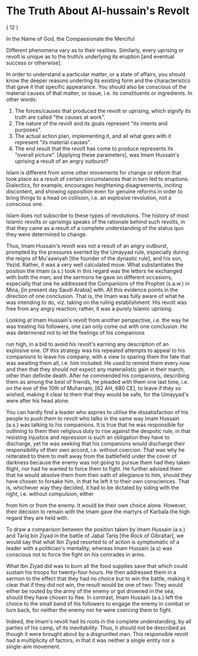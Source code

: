 The Truth About Al-hussain's Revolt
===================================

( 12 )

In the Name of God, the Compassionate the Merciful

Different phenomena vary as to their realities. Similarly, every
uprising or revolt is unique as to the truth/s underlying its eruption
[and eventual success or otherwise].

In order to understand a particular matter, or a state of affairs, you
should know the deeper reasons underling its existing form and the
characteristics that gave it that specific appearance. You should also
be conscious of the material causes of that matter, or issue, i.e. its
constituents or ingredients. In other words:

1. The forces/causes that produced the revolt or uprising, which
signify its truth are called "the causes at work".
2. The nature of the revolt and its goals represent "its intents and
purposes".
3. The actual action plan, implementing it, and all what goes with it
represent "its material causes".
4. The end result that the revolt has come to produce represents its
"overall picture".
[Applying these parameters], was Imam Hussain's uprising a result of an
angry outburst?

Islam is different from some other movements for change or reform that
took place as a result of certain circumstances that in turn led to
eruptions. Dialectics, for example, encourages heightening
disagreements, inciting discontent, and showing opposition even for
genuine reforms in order to bring things to a head on collision, i.e. an
explosive revolution, not a conscious one.

Islam does not subscribe to these types of revolutions. The history of
most Islamic revolts or uprisings speaks of the rationale behind such
revolts, in that they came as a result of a complete understanding of
the status quo they were determined to change.

Thus, Imam Hussain's revolt was not a result of an angry outburst,
prompted by the pressures exerted by the Umayyad rule, especially during
the reigns of Mu'aawiyah [the founder of the dynastic rule], and his
son, Yezid. Rather, it was a very well calculated move. What
substantiates the position the Imam (a.s.) took in this regard was the
letters he exchanged with both the men; and the sermons he gave on
different occasions, especially that one he addressed the Companions of
the Prophet (s.a.w.) in Mina, [in present day Saudi Arabia] with. All
this evidence points in the direction of one conclusion. That is, the
Imam was fully aware of what he was intending to do, viz. taking on the
ruling establishment. His revolt was free from any angry reaction;
rather, it was a purely Islamic uprising.

Looking at Imam Hussain's revolt from another perspective, i.e. the way
he was treating his followers, one can only come out with one
conclusion. He was determined not to let the feelings of his
companions

run high, in a bid to avoid his revolt's earning any description of an
explosive one. Of this strategy was his repeated attempts to appeal to
his companions to leave his company, with a view to sparing them the
fate that was awaiting them all, i.e. him included. He used to remind
them every now and then that they should not expect any materialistic
gain in their march, other than definite death. After he commended his
companions, describing them as among the best of friends, he pleaded
with them one last time, i.e. on the eve of the 10th of Muharram, [62
AH, 680 CE], to leave if they so wished, making it clear to them that
they would be safe, for the Umayyad's were after his head alone.

You can hardly find a leader who aspires to utilise the dissatisfaction
of his people to push them to revolt who talks in the same way Imam
Hussain (a.s.) was talking to his companions. It is true that he was
responsible for outlining to them their religious duty to rise against
the despotic rule, in that resisting injustice and repression is such an
obligation they have to discharge, yet he was seeking that his
companions would discharge their responsibility of their own accord,
i.e. without coercion. That was why he reiterated to them to melt away
from the battlefield under the cover of darkness because the enemy was
not going to pursue them had they taken flight, nor had he wanted to
force them to fight. He further advised them that he would absolve them
from their oath of allegiance to him, should they have chosen to forsake
him, in that he left it to their own consciences. That is, whichever way
they decided, it had to be dictated by siding with the right, i.e.
without compulsion, either

from him or from the enemy. It would be their own choice alone.
However, their decision to remain with the Imam gave the martyrs of
Karbala the high regard they are held with.

To draw a comparison between the position taken by Imam Hussain (a.s.)
and Tariq bin Ziyad in the battle of Jabal Tariq [the Rock of
Gibraltar], we would say that what Ibn Ziyad resorted to of action is
symptomatic of a leader with a politician's mentality, whereas Imam
Hussain (a.s) was conscious not to force the fight on his comrades in
arms.

What Ibn Ziyad did was to burn all the food supplies save that which
could sustain his troops for twenty-four hours. He then addressed them
in a sermon to the effect that they had no choice but to win the battle,
making it clear that if they did not win, the result would be one of
two: They would either be routed by the army of the enemy or got drowned
in the sea, should they have chosen to flee. In contrast, Imam Hussain
(a.s.) left the choice to the small band of his followers to engage the
enemy in combat or turn back, for neither the enemy nor he were coercing
them to fight.

Indeed, the Imam's revolt had its roots in the complete understanding,
by all parties of his camp, of its inevitability. Thus, it should not be
described as though it were brought about by a disgruntled man. This
responsible revolt had a multiplicity of factors, in that it was neither
a single entity nor a single-aim movement.


